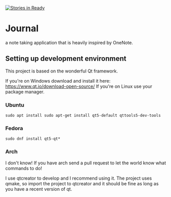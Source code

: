 [![Stories in Ready](https://badge.waffle.io/lordadamson/Journal.png?label=ready&title=Ready)](https://waffle.io/lordadamson/Journal)
# Journal
a note taking application that is heavily inspired by OneNote.

## Setting up development environment
This project is based on the wonderful Qt framework.

If you're on Windows download and install it here: https://www.qt.io/download-open-source/
If you're on Linux use your package manager.
### Ubuntu
`sudo apt install sudo apt-get install qt5-default qttools5-dev-tools`
### Fedora
`sudo dnf install qt5-qt*`
### Arch
I don't know! If you have arch send a pull request to let the world know what commands to do!

I use qtcreator to develop and I recommend using it. The project uses qmake, so import the project to qtcreator and it should be fine as long as you have a recent version of qt.
